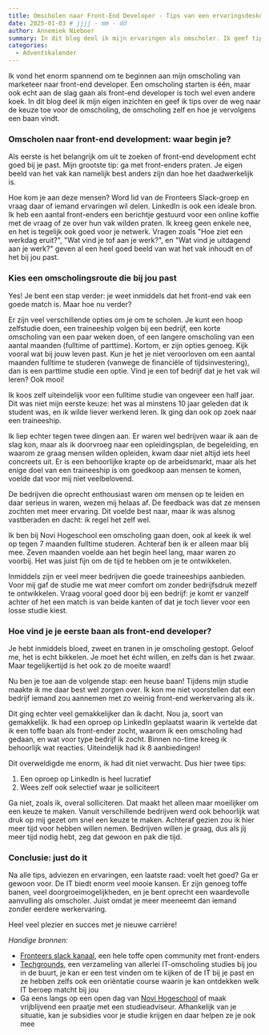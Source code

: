 ```yaml
---
title: Omscholen naar Front-End Developer - Tips van een ervaringsdeskundige
date: 2025-01-03 # jjjj - mm - dd
author: Annemiek Nieboer
summary: In dit blog deel ik mijn ervaringen als omscholer. Ik geef tips hoe je erachter komt of het front-end development vak wat voor voor je is, hoe je je omschoolt en hoe je aan je eerste baan als front-ender komt. 
categories:
  - Adventskalender
---
```


Ik vond het enorm spannend om te beginnen aan mijn omscholing van marketeer naar front-end developer. Een omscholing starten is één, maar ook echt aan de slag gaan als front-end developer is toch wel even andere koek. In dit blog deel ik mijn eigen inzichten en geef ik tips over de weg naar de keuze toe voor de omscholing, de omscholing zelf en hoe je vervolgens een baan vindt.

### Omscholen naar front-end development: waar begin je?

Als eerste is het belangrijk om uit te zoeken of front-end development echt goed bij je past. Mijn grootste tip: ga met front-enders praten. Je eigen beeld van het vak kan namelijk best anders zijn dan hoe het daadwerkelijk is. 

Hoe kom je aan deze mensen? Word lid van de Fronteers Slack-groep en vraag daar of iemand ervaringen wil delen. LinkedIn is ook een ideale bron. Ik heb een aantal front-enders een berichtje gestuurd voor een online koffie met de vraag of ze over hun vak wilden praten. Ik kreeg geen enkele nee, en het is tegelijk ook goed voor je netwerk. Vragen zoals "Hoe ziet een werkdag eruit?", "Wat vind je tof aan je werk?", en "Wat vind je uitdagend aan je werk?" geven al een heel goed beeld van wat het vak inhoudt en of het bij jou past.

### Kies een omscholingsroute die bij jou past

Yes! Je bent een stap verder: je weet inmiddels dat het front-end vak een goede match is. Maar hoe nu verder? 

Er zijn veel verschillende opties om je om te scholen. Je kunt een hoop zelfstudie doen, een traineeship volgen bij een bedrijf, een korte omscholing van een paar weken doen, of een langere omscholing van een aantal maanden (fulltime of parttime). Kortom, er zijn opties genoeg. Kijk vooral wat bij jouw leven past. Kun je het je niet veroorloven om een aantal maanden fulltime te studeren (vanwege de financiële of tijdsinvestering), dan is een parttime studie een optie. Vind je een tof bedrijf dat je het vak wil leren? Ook mooi!

Ik koos zelf uiteindelijk voor een fulltime studie van ongeveer een half jaar. Dit was niet mijn eerste keuze: het was al minstens 10 jaar geleden dat ik student was, en ik wilde liever werkend leren. Ik ging dan ook op zoek naar een traineeship.

Ik liep echter tegen twee dingen aan. Er waren wel bedrijven waar ik aan de slag kon, maar als ik doorvroeg naar een opleidingsplan, de begeleiding, en waarom ze graag mensen wilden opleiden, kwam daar niet altijd iets heel concreets uit. Er is een behoorlijke krapte op de arbeidsmarkt, maar als het enige doel van een traineeship is om goedkoop aan mensen te komen, voelde dat voor mij niet veelbelovend.

De bedrijven die oprecht enthousiast waren om mensen op te leiden en daar serieus in waren, wezen mij helaas af. De feedback was dat ze mensen zochten met meer ervaring. Dit voelde best naar, maar ik was alsnog vastberaden en dacht: ik regel het zelf wel.

Ik ben bij Novi Hogeschool een omscholing gaan doen, ook al keek ik wel op tegen 7 maanden fulltime studeren. Achteraf ben ik er alleen maar blij mee. Zeven maanden voelde aan het begin heel lang, maar waren zo voorbij. Het was juist fijn om de tijd te hebben om je te ontwikkelen.

Inmiddels zijn er veel meer bedrijven die goede traineeships aanbieden. Voor mij gaf de studie me wat meer comfort om zonder bedrijfsdruk mezelf te ontwikkelen. Vraag vooral goed door bij een bedrijf: je komt er vanzelf achter of het een match is van beide kanten of dat je toch liever voor een losse studie kiest.

### Hoe vind je je eerste baan als front-end developer?
Je hebt inmiddels bloed, zweet en tranen in je omscholing gestopt. Geloof me, het is echt bikkelen. Je moet het écht willen, en zelfs dan is het zwaar. Maar tegelijkertijd is het ook zo de moeite waard!

Nu ben je toe aan de volgende stap: een heuse baan! Tijdens mijn studie maakte ik me daar best wel zorgen over. Ik kon me niet voorstellen dat een bedrijf iemand zou aannemen met zo weinig front-end werkervaring als ik.

Dit ging echter veel gemakkelijker dan ik dacht. Nou ja, soort van gemakkelijk. Ik had een oproep op LinkedIn geplaatst waarin ik vertelde dat ik een toffe baan als front-ender zocht, waarom ik een omscholing had gedaan, en wat voor type bedrijf ik zocht. Binnen no-time kreeg ik behoorlijk wat reacties. Uiteindelijk had ik 8 aanbiedingen!

Dit overweldigde me enorm, ik had dit niet verwacht. Dus hier twee tips:

1. Een oproep op LinkedIn is heel lucratief
2. Wees zelf ook selectief waar je solliciteert

Ga niet, zoals ik, overal solliciteren. Dat maakt het alleen maar moeilijker om een keuze te maken. Vanuit verschillende bedrijven werd ook behoorlijk wat druk op mij gezet om snel een keuze te maken. Achteraf gezien zou ik hier meer tijd voor hebben willen nemen. Bedrijven willen je graag, dus als jij meer tijd nodig hebt, zeg dat gewoon en pak die tijd.

### Conclusie: just do it

Na alle tips, adviezen en ervaringen, een laatste raad: voelt het goed? Ga er gewoon voor. De IT biedt enorm veel mooie kansen. Er zijn genoeg toffe banen, veel doorgroeimogelijkheden, en je bent oprecht een waardevolle aanvulling als omscholer. Juist omdat je meer meeneemt dan iemand zonder eerdere werkervaring.

Heel veel plezier en succes met je nieuwe carrière!

_Handige bronnen:_
- [Fronteers slack kanaal](https://www.fronteers.nl/nl/word-lid/community/), een hele toffe open community met front-enders
- [Techgrounds](https://techgrounds.nl/), een verzameling van allerlei IT-omscholing studies bij jou in de buurt, je kan er een test vinden om te kijken of de IT bij je past en ze hebben zelfs ook een oriëntatie course waarin je kan ontdekken welk IT beroep matcht bij jou 
- Ga eens langs op een open dag van [Novi Hogeschool](https://www.novi.nl/) of maak vrijblijvend een praatje met een studieadviseur. Afhankelijk van je situatie, kan je subsidies voor je studie krijgen en daar helpen ze je ook mee  

